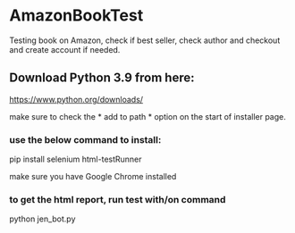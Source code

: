 # AmazonBookTest
Testing book on Amazon, check if best seller, check author and checkout and create account if needed.


## Download Python 3.9 from here:
https://www.python.org/downloads/

make sure to check the * add to path * option on the start of installer page.

### use the below command to install:

pip install selenium html-testRunner

make sure you have Google Chrome installed

### to get the html report, run test with/on command
python jen_bot.py
